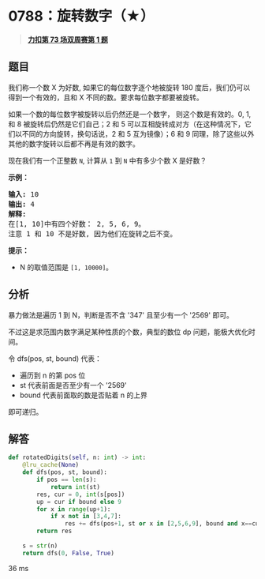 # 0788：旋转数字（★）


> <u>**[力扣第 73 场双周赛第 1 题](https://leetcode.cn/problems/rotated-digits/)**</u>

## 题目

<p>我们称一个数 X 为好数, 如果它的每位数字逐个地被旋转 180 度后，我们仍可以得到一个有效的，且和 X 不同的数。要求每位数字都要被旋转。</p>

<p>如果一个数的每位数字被旋转以后仍然还是一个数字， 则这个数是有效的。0, 1, 和 8 被旋转后仍然是它们自己；2 和 5 可以互相旋转成对方（在这种情况下，它们以不同的方向旋转，换句话说，2 和 5 互为镜像）；6 和 9 同理，除了这些以外其他的数字旋转以后都不再是有效的数字。</p>

<p>现在我们有一个正整数 <code>N</code>, 计算从 <code>1</code> 到 <code>N</code> 中有多少个数 X 是好数？</p>



<p><strong>示例：</strong></p>

<pre><strong>输入:</strong> 10
<strong>输出:</strong> 4
<strong>解释:</strong>
在[1, 10]中有四个好数： 2, 5, 6, 9。
注意 1 和 10 不是好数, 因为他们在旋转之后不变。
</pre>



<p><strong>提示：</strong></p>

<ul>
<li>N 的取值范围是 <code>[1, 10000]</code>。</li>
</ul>


## 分析

暴力做法是遍历 1 到 N，判断是否不含 '347' 且至少有一个 '2569' 即可。

不过这是求范围内数字满足某种性质的个数，典型的数位 dp 问题，能极大优化时间。

令 dfs(pos, st, bound) 代表：
- 遍历到 n 的第 pos 位
- st 代表前面是否至少有一个 '2569'
- bound 代表前面取的数是否贴着 n 的上界

即可递归。

## 解答

```python
def rotatedDigits(self, n: int) -> int:
    @lru_cache(None)
    def dfs(pos, st, bound):
        if pos == len(s):
            return int(st)
        res, cur = 0, int(s[pos])
        up = cur if bound else 9
        for x in range(up+1):
            if x not in [3,4,7]:
                res += dfs(pos+1, st or x in [2,5,6,9], bound and x==cur)
        return res
    
    s = str(n)
    return dfs(0, False, True)
```
36 ms


